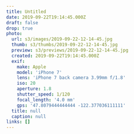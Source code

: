 ```yaml
---
title: Untitled
date: 2019-09-22T19:14:45.000Z
draft: false
drop: true
photo:
  url: s3/images/2019-09-22-12-14-45.jpg
  thumb: s3/thumbs/2019-09-22-12-14-45.jpg
  preview: s3/previews/2019-09-22-12-14-45.jpg
  created: 2019-09-22T19:14:45.000Z
  exif:
    make: Apple
    model: 'iPhone 7'
    lens: 'iPhone 7 back camera 3.99mm f/1.8'
    iso: 20
    aperture: 1.8
    shutter_speed: 1/120
    focal_length: '4.0 mm'
    gps: '47.8079444444444 -122.377036111111'
  title: null
  caption: null
links: []
---
```

